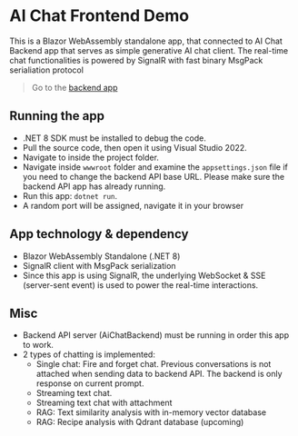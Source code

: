 # AI Chat Frontend Demo
This is a Blazor WebAssembly standalone app, that connected to AI Chat Backend app that serves as simple generative AI chat client. The real-time chat functionalities is powered by SignalR with fast binary MsgPack serialiation protocol

> Go to the [backend app](https://github.com/ahmadnazif/AiChatBackendDemo)

## Running the app
- .NET 8 SDK must be installed to debug the code. 
- Pull the source code, then open it using Visual Studio 2022.
- Navigate to inside the project folder.
- Navigate inside `wwwroot` folder and examine the `appsettings.json` file if you need to change the backend API base URL. Please make sure the backend API app has already running. 
- Run this app: `dotnet run`.
- A random port will be assigned, navigate it in your browser

## App technology & dependency
- Blazor WebAssembly Standalone (.NET 8)
- SignalR client with MsgPack serialization
- Since this app is using SignalR, the underlying WebSocket & SSE (server-sent event) is used to power the real-time interactions.

## Misc
- Backend API server (AiChatBackend) must be running in order this app to work.
- 2 types of chatting is implemented:
  - Single chat: Fire and forget chat. Previous conversations is not attached when sending data to backend API. The backend is only response on current prompt.
  - Streaming text chat.
  - Streaming text chat with attachment
  - RAG: Text similarity analysis with in-memory vector database
  - RAG: Recipe analysis with Qdrant database (upcoming)
